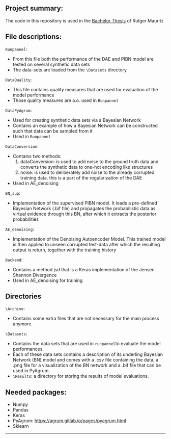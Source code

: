 ## Project summary:
The code in this repository is used in the [Bachelor Thesis](https://github.com/RRMauritz/PDBQ/blob/master/Mauritz_BA_EEMCS.pdf) of Rutger Mauritz

## File descriptions:

`Runpannel`:
- From this file both the performance of the DAE and PIBN model are tested on several synthetic data sets
- The data-sets are loaded from the `\Datasets` directory

`DataQuality`:
- This file contains quality measures that are used for evaluation of the model performance
- Those quality measures are a.o. used in `Runpannel`

`DataPyAgrum`:
- Used for creating synthetic data sets via a Bayesian Network
- Contains an example of how a Bayesian Network can be constructed such that data can be sampled from it
- Used in `Runpannel`

`DataConversion`:
- Contains two methods:
	1) dataConversion: is used to add noise to the ground truth data and converts the synthetic data
	   to one-hot encoding like structures
	2) noise: is used to deliberately add noise to the already corrupted training data.
	   this is a part of the regularization of the DAE
- Used in AE_denoising

`BN_sup`:
- Implementation of the supervised PIBN model. It loads a pre-defined Bayesian Network (.bif file)
  and propagates the probabilistic data as virtual evidence through this BN, after which it extracts
  the posterior probabilities

`AE_denoising`:
- Implementation of the Denoising Autoencoder Model. This trained model is then applied to unseen
  corrupted test-data after which the resulting output is return, together with the training history

`Backend`:
- Contains a method jsd that is a Keras implementation of the Jensen Shannon Divergence
- Used in AE_denoising for training


## Directories

`\Archive`:
- Contains some extra files that are not necessary for the main process anymore. 

`\Datasets`: 
- Contains the data sets that are used in `runpannel`to evaluate the model performances.
- Each of these data sets contains  a description of its underling Bayesian Network (BN) model and comes with a .csv file containing the data, 
a .png file for a visualization of the BN network and a .bif file that can be used in PyAgrum. 
- `\Results`: a directory for storing the results of model evaluations. 

## Needed packages:
- Numpy
- Pandas
- Keras
- PyAgrum: https://agrum.gitlab.io/pages/pyagrum.html
- Sklearn
------------------------------------------------------------------------

